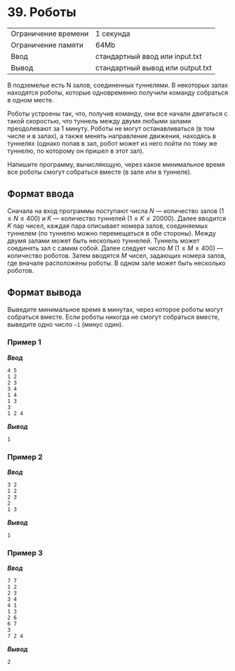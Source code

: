 # 39. Роботы

|                   |                                |
|-------------------|--------------------------------|
|Ограничение времени|1 секунда                       |
|Ограничение памяти |64Mb                            |
|Ввод               |стандартный ввод или input.txt  |
|Вывод              |стандартный вывод или output.txt|

В подземелье есть N залов, соединенных туннелями. В некоторых залах находятся роботы, которые одновременно получили команду собраться в одном месте.

Роботы устроены так, что, получив команду, они все начали двигаться с такой скоростью, что туннель между двумя любыми залами преодолевают за 1 минуту. Роботы не могут останавливаться (в том числе и в залах), а также менять направление движения, находясь в туннелях (однако попав в зал, робот может из него пойти по тому же туннелю, по которому он пришел в этот зал).

Напишите программу, вычисляющую, через какое минимальное время все роботы смогут собраться вместе (в зале или в туннеле).

## Формат ввода

Сначала на вход программы поступают числа $N$ — количество залов ($1≤N≤400$) и $K$ — количество туннелей ($1≤K≤20000$). Далее вводится $K$ пар чисел, каждая пара описывает номера залов, соединяемых туннелем (по туннелю можно перемещаться в обе стороны). Между двумя залами может быть несколько туннелей. Туннель может соединять зал с самим собой. Далее следует число $M$ ($1≤M≤400$) — количество роботов. Затем вводятся $M$ чисел, задающих номера залов, где вначале расположены роботы. В одном зале может быть несколько роботов.

## Формат вывода

Выведите минимальное время в минутах, через которое роботы могут собраться вместе. Если роботы никогда не смогут собраться вместе, выведите одно число `–1` (минус один).

### Пример 1

***Ввод***

```text
4 5
1 2
2 3
3 4
1 4
1 3
3
1 2 4
```

***Вывод***

```text
1
```

### Пример 2

***Ввод***

```text
3 2
1 2
2 3
2
1 3
```

***Вывод***

```text
1
```

### Пример 3

***Ввод***

```text
7 7
1 2 
2 3
3 4
4 1
1 3
2 6
6 7
3
7 2 4
```

***Вывод***

```text
2
```
